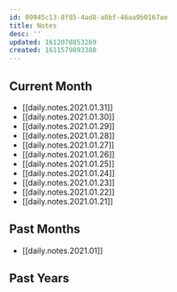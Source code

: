```yaml
---
id: 09945c13-8f85-4ad8-a8bf-46aa9b0167ae
title: Notes
desc: ''
updated: 1612078853269
created: 1611579893380
---
```


## Current Month

- [[daily.notes.2021.01.31]]
- [[daily.notes.2021.01.30]]
- [[daily.notes.2021.01.29]]
- [[daily.notes.2021.01.28]]
- [[daily.notes.2021.01.27]]
- [[daily.notes.2021.01.26]]
- [[daily.notes.2021.01.25]]
- [[daily.notes.2021.01.24]]
- [[daily.notes.2021.01.23]]
- [[daily.notes.2021.01.22]]
- [[daily.notes.2021.01.21]]

## Past Months

- [[daily.notes.2021.01]]

## Past Years
